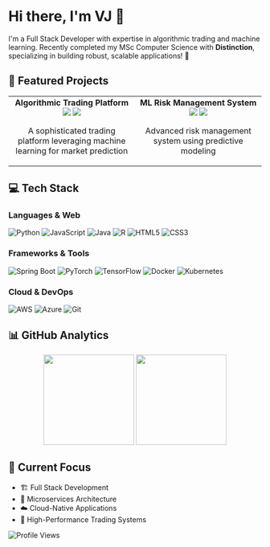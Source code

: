 # Hi there, I'm VJ 👋

I'm a Full Stack Developer with expertise in algorithmic trading and machine learning. Recently completed my MSc Computer Science with **Distinction**, specializing in building robust, scalable applications! 🚀

## 🎯 Featured Projects

<table>
  <tr>
    <td align="center" width="50%">
      <b>Algorithmic Trading Platform</b><br/>
      <img src="https://img.shields.io/badge/Python-3776AB?style=flat&logo=python&logoColor=white"/>
      <img src="https://img.shields.io/badge/PyTorch-EE4C2C?style=flat&logo=pytorch&logoColor=white"/>
      <p>A sophisticated trading platform leveraging machine learning for market prediction</p>
    </td>
    <td align="center" width="50%">
      <b>ML Risk Management System</b><br/>
      <img src="https://img.shields.io/badge/TensorFlow-FF6F00?style=flat&logo=tensorflow&logoColor=white"/>
      <img src="https://img.shields.io/badge/Docker-2496ED?style=flat&logo=docker&logoColor=white"/>
      <p>Advanced risk management system using predictive modeling</p>
    </td>
  </tr>
</table>

## 💻 Tech Stack

### Languages & Web
![Python](https://img.shields.io/badge/Python-3776AB?style=for-the-badge&logo=python&logoColor=white)
![JavaScript](https://img.shields.io/badge/JavaScript-F7DF1E?style=for-the-badge&logo=javascript&logoColor=black)
![Java](https://img.shields.io/badge/Java-ED8B00?style=for-the-badge&logo=java&logoColor=white)
![R](https://img.shields.io/badge/R-276DC3?style=for-the-badge&logo=r&logoColor=white)
![HTML5](https://img.shields.io/badge/HTML5-E34F26?style=for-the-badge&logo=html5&logoColor=white)
![CSS3](https://img.shields.io/badge/CSS3-1572B6?style=for-the-badge&logo=css3&logoColor=white)

### Frameworks & Tools
![Spring Boot](https://img.shields.io/badge/Spring_Boot-6DB33F?style=for-the-badge&logo=spring-boot&logoColor=white)
![PyTorch](https://img.shields.io/badge/PyTorch-EE4C2C?style=for-the-badge&logo=pytorch&logoColor=white)
![TensorFlow](https://img.shields.io/badge/TensorFlow-FF6F00?style=for-the-badge&logo=tensorflow&logoColor=white)
![Docker](https://img.shields.io/badge/Docker-2496ED?style=for-the-badge&logo=docker&logoColor=white)
![Kubernetes](https://img.shields.io/badge/Kubernetes-326CE5?style=for-the-badge&logo=kubernetes&logoColor=white)

### Cloud & DevOps
![AWS](https://img.shields.io/badge/AWS-232F3E?style=for-the-badge&logo=amazon-aws&logoColor=white)
![Azure](https://img.shields.io/badge/Azure-0089D6?style=for-the-badge&logo=microsoft-azure&logoColor=white)
![Git](https://img.shields.io/badge/Git-F05032?style=for-the-badge&logo=git&logoColor=white)

## 📊 GitHub Analytics

<div align="center">
  <img height="180em" src="https://github-readme-stats.vercel.app/api/top-langs/?username=tradervijeth&layout=compact&theme=radical&hide_border=true"/>
  <img height="180em" src="https://github-readme-stats.vercel.app/api?username=tradervijeth&show_icons=true&theme=radical&hide_border=true"/>
</div>

## 🌱 Current Focus

- 🏗️ Full Stack Development
- 🔄 Microservices Architecture
- ☁️ Cloud-Native Applications
- 🚀 High-Performance Trading Systems

![Profile Views](https://komarev.com/ghpvc/?username=tradervijeth&color=brightgreen)
